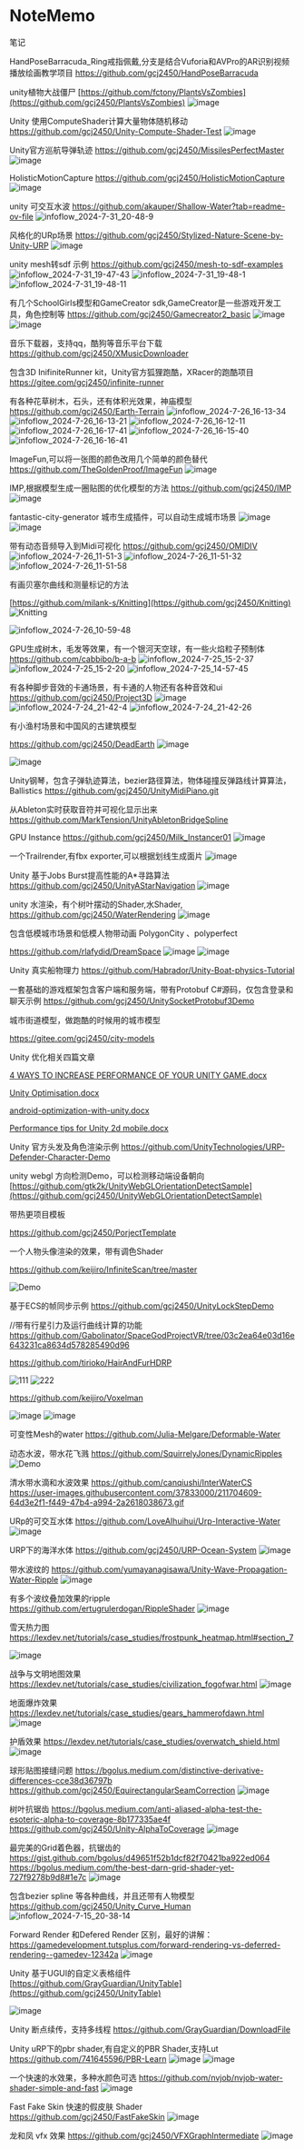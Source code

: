 # NoteMemo
笔记

HandPoseBarracuda_Ring戒指佩戴,分支是结合Vuforia和AVPro的AR识别视频播放绘画教学项目
https://github.com/gcj2450/HandPoseBarracuda

unity植物大战僵尸
[https://github.com/fctony/PlantsVsZombies](https://github.com/gcj2450/PlantsVsZombies)
![image](https://github.com/user-attachments/assets/19262adc-9977-4601-b189-84240462bc83)



Unity 使用ComputeShader计算大量物体随机移动
https://github.com/gcj2450/Unity-Compute-Shader-Test
![image](https://github.com/user-attachments/assets/81e5ffc3-16f8-40e6-95cf-97543e7f899f)


Unity官方巡航导弹轨迹
https://github.com/gcj2450/MissilesPerfectMaster
![image](https://github.com/user-attachments/assets/79b13144-6c43-4940-bf46-5b7489e00ba9)


HolisticMotionCapture
https://github.com/gcj2450/HolisticMotionCapture
![image](https://github.com/user-attachments/assets/390fe1d4-f707-4c54-a8da-4a0a120340a6)


unity 可交互水波
https://github.com/akauper/Shallow-Water?tab=readme-ov-file
![infoflow_2024-7-31_20-48-9](https://github.com/user-attachments/assets/c2b198fe-1317-448d-ba50-25013eee4af9)


风格化的URp场景
https://github.com/gcj2450/Stylized-Nature-Scene-by-Unity-URP
![image](https://github.com/user-attachments/assets/d45cfb29-a711-4775-ab36-b00ad22f3679)


unity mesh转sdf 示例
https://github.com/gcj2450/mesh-to-sdf-examples
![infoflow_2024-7-31_19-47-43](https://github.com/user-attachments/assets/885b1d3f-df63-4f85-97c0-ab3aabf49010)
![infoflow_2024-7-31_19-48-1](https://github.com/user-attachments/assets/7d937ce1-6284-417a-b052-8f64ff7ef8fd)
![infoflow_2024-7-31_19-48-11](https://github.com/user-attachments/assets/13d78679-5b51-4b5d-a461-6e5491fb6176)


有几个SchoolGirls模型和GameCreator sdk,GameCreator是一些游戏开发工具，角色控制等
https://github.com/gcj2450/Gamecreator2_basic
![image](https://github.com/user-attachments/assets/9f2d8201-04b7-4552-8935-e0d17e2aa017)
![image](https://github.com/user-attachments/assets/3dc668ba-b5df-4be4-b693-99816a4b1d78)



音乐下载器，支持qq，酷狗等音乐平台下载
https://github.com/gcj2450/XMusicDownloader

包含3D InifiniteRunner kit，Unity官方狐狸跑酷，XRacer的跑酷项目
https://gitee.com/gcj2450/infinite-runner

有各种花草树木，石头，还有体积光效果，神庙模型
https://github.com/gcj2450/Earth-Terrain
![infoflow_2024-7-26_16-13-34](https://github.com/user-attachments/assets/93dac57d-f49c-4539-89d9-46a8ef6c72e9)
![infoflow_2024-7-26_16-13-21](https://github.com/user-attachments/assets/d69b7865-0d84-4b64-bf31-d14184421c37)
![infoflow_2024-7-26_16-12-11](https://github.com/user-attachments/assets/bf7c68c1-e6d4-42b5-a21a-13a80b4274b3)
![infoflow_2024-7-26_16-17-41](https://github.com/user-attachments/assets/7a75ae93-4e0b-482f-a016-03fc7201b754)
![infoflow_2024-7-26_16-15-40](https://github.com/user-attachments/assets/a325e3ad-4dc1-4226-8560-6b12bb83406f)
![infoflow_2024-7-26_16-16-41](https://github.com/user-attachments/assets/100a10a3-f209-4962-aec2-0f14b735aaa5)



ImageFun,可以将一张图的颜色改用几个简单的颜色替代
https://github.com/TheGoldenProof/ImageFun
![image](https://github.com/user-attachments/assets/0e3a221d-6946-4ac0-99de-745308b743f8)


IMP,根据模型生成一圈贴图的优化模型的方法
https://github.com/gcj2450/IMP
![image](https://github.com/user-attachments/assets/f71925ad-a9ce-4f39-926f-abf85fe0578d)


fantastic-city-generator
城市生成插件，可以自动生成城市场景
![image](https://github.com/user-attachments/assets/688d36dd-5e25-4b8a-8a68-2add8fc176e7)
![image](https://github.com/user-attachments/assets/5691f04b-6dc2-464e-9eb8-5ab2ecd56d1c)



带有动态音频导入到Midi可视化
https://github.com/gcj2450/OMIDIV
![infoflow_2024-7-26_11-51-3](https://github.com/user-attachments/assets/d25f8c80-d7a5-40bb-8427-35483a80a2db)
![infoflow_2024-7-26_11-51-32](https://github.com/user-attachments/assets/500fe2d5-e231-4fb0-bc5b-1eb0f0303544)
![infoflow_2024-7-26_11-51-58](https://github.com/user-attachments/assets/00232b76-0c21-42d2-9f8b-703e3c2196bf)




有画贝塞尔曲线和测量标记的方法

[https://github.com/milank-s/Knitting](https://github.com/gcj2450/Knitting)
![Knitting](https://github.com/user-attachments/assets/dd0fd024-b900-4156-9b82-ef487e9c28b5)

![infoflow_2024-7-26_10-59-48](https://github.com/user-attachments/assets/04e101da-f1fc-443f-ba7a-1b504249cc29)



GPU生成树木，毛发等效果，有一个银河天空球，有一些火焰粒子预制体
https://github.com/cabbibo/b-a-b
![infoflow_2024-7-25_15-2-37](https://github.com/user-attachments/assets/d1448af9-12f2-414e-a895-f4f5662218ee)
![infoflow_2024-7-25_15-2-20](https://github.com/user-attachments/assets/50ebca97-197c-424a-aa3d-91f1caada05b)
![infoflow_2024-7-25_14-57-45](https://github.com/user-attachments/assets/57942051-3d6e-4991-8031-68ff746ae532)




有各种脚步音效的卡通场景，有卡通的人物还有各种音效和ui
https://github.com/gcj2450/Project3D
![image](https://github.com/user-attachments/assets/64bfecbb-dc5d-49ec-be50-b9021c42377c)
![infoflow_2024-7-24_21-42-4](https://github.com/user-attachments/assets/642dbdc2-e2d9-4401-9c5a-09b9be86b15f)
![infoflow_2024-7-24_21-42-26](https://github.com/user-attachments/assets/fec9ef35-ab59-4d89-a3e1-c3bdeb705dd1)



有小渔村场景和中国风的古建筑模型

https://github.com/gcj2450/DeadEarth
![image](https://github.com/user-attachments/assets/2d8c00e4-9000-40b5-b230-5e550fa29887)

![image](https://github.com/user-attachments/assets/22f72ff4-9d02-4555-99b0-5124a7b90a86)


Unity钢琴，包含子弹轨迹算法，bezier路径算法，物体碰撞反弹路线计算算法，Ballistics
https://github.com/gcj2450/UnityMidiPiano.git

从Ableton实时获取音符并可视化显示出来
https://github.com/MarkTension/UnityAbletonBridgeSpline



GPU Instance
https://github.com/gcj2450/Milk_Instancer01
![image](https://github.com/user-attachments/assets/23890d7e-2055-4da1-842c-0b5e4227d941)

一个Trailrender,有fbx exporter,可以根据划线生成面片
![image](https://github.com/user-attachments/assets/dd550cb2-a3b0-4d09-96d4-4173b91f4544)


Unity 基于Jobs Burst提高性能的A*寻路算法
https://github.com/gcj2450/UnityAStarNavigation
![image](https://github.com/user-attachments/assets/90058e2c-c4d4-4161-bef1-282bc91d55a4)

unity 水渲染，有个树叶摆动的Shader,水Shader,
https://github.com/gcj2450/WaterRendering
![image](https://github.com/user-attachments/assets/c393407a-62b3-4a84-8563-7d5ec8c15973)

包含低模城市场景和低模人物带动画 PolygonCity 、polyperfect

https://github.com/rlafydid/DreamSpace 
![image](https://github.com/user-attachments/assets/fdf7d5ea-8d4b-4f6b-8792-1d4b21aa5724)
![image](https://github.com/user-attachments/assets/4f374bd6-91dd-43fd-9730-1cb230554c30)



Unity 真实船物理力
https://github.com/Habrador/Unity-Boat-physics-Tutorial

一套基础的游戏框架包含客户端和服务端，带有Protobuf C#源码，仅包含登录和聊天示例
https://github.com/gcj2450/UnitySocketProtobuf3Demo

城市街道模型，做跑酷的时候用的城市模型

 https://gitee.com/gcj2450/city-models

Unity 优化相关四篇文章

[4 WAYS TO INCREASE PERFORMANCE OF YOUR UNITY GAME.docx](https://github.com/user-attachments/files/16174566/4.WAYS.TO.INCREASE.PERFORMANCE.OF.YOUR.UNITY.GAME.docx)

[Unity Optimisation.docx](https://github.com/user-attachments/files/16174564/Unity.Optimisation.docx)

[android-optimization-with-unity.docx](https://github.com/user-attachments/files/16174562/android-optimization-with-unity.docx)

[Performance tips for Unity 2d mobile.docx](https://github.com/user-attachments/files/16174561/Performance.tips.for.Unity.2d.mobile.docx)


Unity 官方头发及角色渲染示例
https://github.com/UnityTechnologies/URP-Defender-Character-Demo

unity webgl 方向检测Demo，可以检测移动端设备朝向
[https://github.com/gtk2k/UnityWebGLOrientationDetectSample](https://github.com/gcj2450/UnityWebGLOrientationDetectSample)


带热更项目模板

https://github.com/gcj2450/PorjectTemplate

一个人物头像渲染的效果，带有调色Shader

https://github.com/keijiro/InfiniteScan/tree/master

![Demo](https://github.com/gcj2450/NoteMemo/assets/11438971/77ef43f1-7048-4b4f-a187-a4667c24daff)

基于ECS的帧同步示例
https://github.com/gcj2450/UnityLockStepDemo

//带有行星引力及运行曲线计算的功能
https://github.com/Gabolinator/SpaceGodProjectVR/tree/03c2ea64e03d16e643231ca8634d578285490d96

https://github.com/tirioko/HairAndFurHDRP

![111](https://github.com/gcj2450/NoteMemo/assets/11438971/992b3a87-8cd0-4fb2-8748-f49a060f46d9)
![222](https://github.com/gcj2450/NoteMemo/assets/11438971/fbb45a97-c76b-491a-880e-e89e680627d2)

https://github.com/keijiro/Voxelman

![image](https://github.com/gcj2450/NoteMemo/assets/11438971/fa791abe-c5ab-40a1-a000-8f59c5bfab53)
![image](https://github.com/gcj2450/NoteMemo/assets/11438971/ff37072a-2b81-472f-9440-555e3a352daa)

可变性Mesh的water
https://github.com/Julia-Melgare/Deformable-Water

动态水波，带水花飞溅
https://github.com/SquirrelyJones/DynamicRipples
![Demo](https://github.com/gcj2450/NoteMemo/assets/11438971/7b432e8f-a8eb-4a18-8d7c-79275e04d4fb)

清水带水滴和水波效果
https://github.com/canqiushi/InterWaterCS
https://user-images.githubusercontent.com/37833000/211704609-64d3e2f1-f449-47b4-a994-2a2618038673.gif

URp的可交互水体
https://github.com/LoveAIhuihui/Urp-Interactive-Water
![image](https://github.com/gcj2450/NoteMemo/assets/11438971/ac5a3aed-e04d-4533-8a43-c02629236579)

URP下的海洋水体
https://github.com/gcj2450/URP-Ocean-System
![image](https://github.com/gcj2450/NoteMemo/assets/11438971/2246c764-b634-4935-aa62-9ec073808152)

带水波纹的
https://github.com/yumayanagisawa/Unity-Wave-Propagation-Water-Ripple
![image](https://github.com/gcj2450/NoteMemo/assets/11438971/220b692d-5abe-4bf6-926a-d2b90fed3c3f)

有多个波纹叠加效果的ripple
https://github.com/ertugrulerdogan/RippleShader
![image](https://github.com/gcj2450/NoteMemo/assets/11438971/075e696e-ae67-4809-aaf3-132abc1eb09a)

雪天热力图
https://lexdev.net/tutorials/case_studies/frostpunk_heatmap.html#section_7

![image](https://github.com/user-attachments/assets/83791553-7f7c-45ff-bcc4-e8998ad7d24f)

战争与文明地图效果
https://lexdev.net/tutorials/case_studies/civilization_fogofwar.html
![image](https://github.com/user-attachments/assets/5c85533a-9b35-4d74-aac4-95de97fbfe31)

地面爆炸效果
https://lexdev.net/tutorials/case_studies/gears_hammerofdawn.html
![image](https://github.com/user-attachments/assets/be806161-7e66-4f88-a735-234fb33bcbea)

护盾效果
https://lexdev.net/tutorials/case_studies/overwatch_shield.html
![image](https://github.com/user-attachments/assets/a0b25a26-464a-4524-b702-730cb02a88d0)

球形贴图接缝问题
https://bgolus.medium.com/distinctive-derivative-differences-cce38d36797b
https://github.com/gcj2450/EquirectangularSeamCorrection
![image](https://github.com/user-attachments/assets/ba9855b7-81d9-460e-85ce-dd528f1634b9)

树叶抗锯齿
https://bgolus.medium.com/anti-aliased-alpha-test-the-esoteric-alpha-to-coverage-8b177335ae4f
https://github.com/gcj2450/Unity-AlphaToCoverage
![image](https://github.com/user-attachments/assets/762dcf49-2cd8-458d-8320-93fb888f6e26)

最完美的Grid着色器，抗锯齿的
https://gist.github.com/bgolus/d49651f52b1dcf82f70421ba922ed064
https://bgolus.medium.com/the-best-darn-grid-shader-yet-727f9278b9d8#1e7c
![image](https://github.com/user-attachments/assets/1bfc3f2c-8864-42da-a3f2-7dd8e5d049b6)

包含bezier spline 等各种曲线，并且还带有人物模型
https://github.com/gcj2450/Unity_Curve_Human
![infoflow_2024-7-15_20-38-14](https://github.com/user-attachments/assets/dfbc8c02-3103-4b5d-ac6e-ea79c24c49a7)

Forward Render 和Defered Render 区别，最好的讲解：https://gamedevelopment.tutsplus.com/forward-rendering-vs-deferred-rendering--gamedev-12342a
![image](https://github.com/user-attachments/assets/fa5b2827-fb72-4e39-a443-dce6a1ae4ece)


Unity 基于UGUI的自定义表格组件
[https://github.com/GrayGuardian/UnityTable](https://github.com/gcj2450/UnityTable)

![image](https://github.com/user-attachments/assets/af1d8abe-4f5b-43a1-9e15-04d0fb067621)


Unity 断点续传，支持多线程
https://github.com/GrayGuardian/DownloadFile

Unity uRP下的pbr shader,有自定义的PBR Shader,支持Lut
https://github.com/741645596/PBR-Learn
![image](https://github.com/user-attachments/assets/4800b34d-b67e-49d3-8dac-bebe58726fae)
![image](https://github.com/user-attachments/assets/3e056b15-9efa-46ff-b88a-5ea5e8feb7a9)

一个快速的水效果，多种水颜色可选
https://github.com/nvjob/nvjob-water-shader-simple-and-fast
![image](https://github.com/user-attachments/assets/71390d6c-6918-499b-bc11-98b0b204256a)

Fast Fake Skin 快速的假皮肤 Shader
https://github.com/gcj2450/FastFakeSkin
![image](https://github.com/user-attachments/assets/89a0ae61-e4a6-4094-b0c1-2443bc0ea778)

龙和凤 vfx 效果
https://github.com/gcj2450/VFXGraphIntermediate
![image](https://github.com/user-attachments/assets/a7c64df4-3549-4e9a-8517-d7ad93a8680f)

